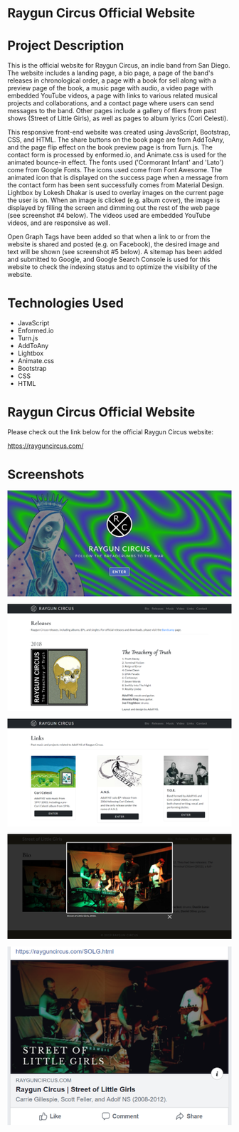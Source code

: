 # Raygun Circus Official Website

# Project Description

This is the official website for Raygun Circus, an indie band from San Diego. The website includes a landing page, a bio page, a page of the band's releases in chronological order, a page with a book for sell along with a preview page of the book, a music page with audio, a video page with embedded YouTube videos, a page with links to various related musical projects and collaborations, and a contact page where users can send messages to the band. Other pages include a gallery of fliers from past shows (Street of Little Girls), as well as pages to album lyrics (Cori Celesti).

This responsive front-end website was created using JavaScript, Bootstrap, CSS, and HTML. The share buttons on the book page are from AddToAny, and the page flip effect on the book preview page is from Turn.js. The contact form is processed by enformed.io, and Animate.css is used for the animated bounce-in effect. The fonts used ('Cormorant Infant' and 'Lato') come from Google Fonts. The icons used come from Font Awesome. The animated icon that is displayed on the success page when a message from the contact form has been sent successfully comes from Material Design. Lightbox by Lokesh Dhakar is used to overlay images on the current page the user is on. When an image is clicked (e.g. album cover), the image is displayed by filling the screen and dimming out the rest of the web page (see screenshot #4 below). The videos used are embedded YouTube videos, and are responsive as well.

Open Graph Tags have been added so that when a link to or from the website is shared and posted (e.g. on Facebook), the desired image and text will be shown (see screenshot #5 below). A sitemap has been added and submitted to Google, and Google Search Console is used for this website to check the indexing status and to optimize the visibility of the website.

# Technologies Used

* JavaScript
* Enformed.io
* Turn.js
* AddToAny
* Lightbox
* Animate.css
* Bootstrap
* CSS
* HTML

# Raygun Circus Official Website

Please check out the link below for the official Raygun Circus website:

https://rayguncircus.com/

# Screenshots

![Screenshot 01](screenshots/raygunCircus-screenshot01.jpg "Landing Page")

![Screenshot 02](screenshots/raygunCircus-screenshot02.png "Releases Page")

![Screenshot 03](screenshots/raygunCircus-screenshot03.png "Links Page")

![Screenshot 04](screenshots/raygunCircus-screenshot04.png "Street of Little Girls Home Page")

![Screenshot 05](screenshots/raygunCircus-screenshot05.png "Detail of posted link on Facebook page")
